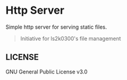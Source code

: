 # Http Server

Simple http server for serving static files.

> Initiative for ls2k0300's file management

## LICENSE

GNU General Public License v3.0